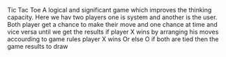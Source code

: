 Tic Tac Toe 
A logical and significant game which improves the thinking capacity.
Here we hav two players one is system and another is the user.
Both player get a chance to make their move and one chance at time and vice versa
until we get the results if player X wins by arranging his moves accourding to game rules
player X wins Or else O if both are tied then the game results to draw 
